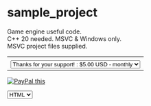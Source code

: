# sample_project
Game engine useful code.  
C++ 20 needed. MSVC & Windows only.  
MSVC project files supplied.  



<table>
<tbody>
<tr>
<td><input type="hidden" name="on0" value=""></td>
</tr>
<tr>
<td>
	<select name="os0"><option value="Thanks for your support!">Thanks for your support! : $5.00 USD - monthly</option>  
	<option value="Wow, amazing!">Wow, amazing! : $25.00 USD - monthly</option>  
	<option value="Gold Tier!">Gold Tier! : $100.00 USD - monthly</option></select></td>  
</tr>
</tbody>
</table>


	
<a href="https://www.paypal.com/cgi-bin/webscr?cmd=_s-xclick&hosted_button_id=D539LS3MUHBH4&currency_code=USD" 
method="post" target="_top">
<img src="https://www.paypalobjects.com/en_GB/i/btn/btn_subscribeCC_LG.gif" alt="PayPal this" 
title="PayPal – The safer, easier way to pay online!" border="0" />
</a>


<select aria-label="Books andd Snippets">
        <option value="html">HTML</option>  
        <option value="css">CSS</option>  
</select>

